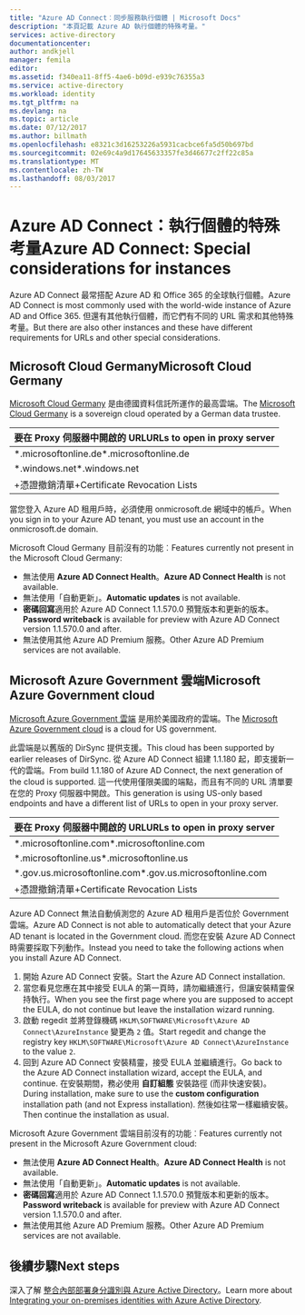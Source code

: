 ```yaml
---
title: "Azure AD Connect︰同步服務執行個體 | Microsoft Docs"
description: "本頁記載 Azure AD 執行個體的特殊考量。"
services: active-directory
documentationcenter: 
author: andkjell
manager: femila
editor: 
ms.assetid: f340ea11-8ff5-4ae6-b09d-e939c76355a3
ms.service: active-directory
ms.workload: identity
ms.tgt_pltfrm: na
ms.devlang: na
ms.topic: article
ms.date: 07/12/2017
ms.author: billmath
ms.openlocfilehash: e8321c3d16253226a5931cacbce6fa5d50b697bd
ms.sourcegitcommit: 02e69c4a9d17645633357fe3d46677c2ff22c85a
ms.translationtype: MT
ms.contentlocale: zh-TW
ms.lasthandoff: 08/03/2017
---
```

# <a name="azure-ad-connect-special-considerations-for-instances"></a><span data-ttu-id="cfc43-103">Azure AD Connect：執行個體的特殊考量</span><span class="sxs-lookup"><span data-stu-id="cfc43-103">Azure AD Connect: Special considerations for instances</span></span>
<span data-ttu-id="cfc43-104">Azure AD Connect 最常搭配 Azure AD 和 Office 365 的全球執行個體。</span><span class="sxs-lookup"><span data-stu-id="cfc43-104">Azure AD Connect is most commonly used with the world-wide instance of Azure AD and Office 365.</span></span> <span data-ttu-id="cfc43-105">但還有其他執行個體，而它們有不同的 URL 需求和其他特殊考量。</span><span class="sxs-lookup"><span data-stu-id="cfc43-105">But there are also other instances and these have different requirements for URLs and other special considerations.</span></span>

## <a name="microsoft-cloud-germany"></a><span data-ttu-id="cfc43-106">Microsoft Cloud Germany</span><span class="sxs-lookup"><span data-stu-id="cfc43-106">Microsoft Cloud Germany</span></span>
<span data-ttu-id="cfc43-107">[Microsoft Cloud Germany](http://www.microsoft.de/cloud-deutschland) 是由德國資料信託所運作的最高雲端。</span><span class="sxs-lookup"><span data-stu-id="cfc43-107">The [Microsoft Cloud Germany](http://www.microsoft.de/cloud-deutschland) is a sovereign cloud operated by a German data trustee.</span></span>

| <span data-ttu-id="cfc43-108">要在 Proxy 伺服器中開啟的 URL</span><span class="sxs-lookup"><span data-stu-id="cfc43-108">URLs to open in proxy server</span></span> |
| --- |
| <span data-ttu-id="cfc43-109">\*.microsoftonline.de</span><span class="sxs-lookup"><span data-stu-id="cfc43-109">\*.microsoftonline.de</span></span> |
| <span data-ttu-id="cfc43-110">\*.windows.net</span><span class="sxs-lookup"><span data-stu-id="cfc43-110">\*.windows.net</span></span> |
| <span data-ttu-id="cfc43-111">+憑證撤銷清單</span><span class="sxs-lookup"><span data-stu-id="cfc43-111">+Certificate Revocation Lists</span></span> |

<span data-ttu-id="cfc43-112">當您登入 Azure AD 租用戶時，必須使用 onmicrosoft.de 網域中的帳戶。</span><span class="sxs-lookup"><span data-stu-id="cfc43-112">When you sign in to your Azure AD tenant, you must use an account in the onmicrosoft.de domain.</span></span>

<span data-ttu-id="cfc43-113">Microsoft Cloud Germany 目前沒有的功能︰</span><span class="sxs-lookup"><span data-stu-id="cfc43-113">Features currently not present in the Microsoft Cloud Germany:</span></span>

* <span data-ttu-id="cfc43-114">無法使用 **Azure AD Connect Health**。</span><span class="sxs-lookup"><span data-stu-id="cfc43-114">**Azure AD Connect Health** is not available.</span></span>
* <span data-ttu-id="cfc43-115">無法使用「自動更新」。</span><span class="sxs-lookup"><span data-stu-id="cfc43-115">**Automatic updates** is not available.</span></span>
* <span data-ttu-id="cfc43-116">**密碼回寫**適用於 Azure AD Connect 1.1.570.0 預覽版本和更新的版本。</span><span class="sxs-lookup"><span data-stu-id="cfc43-116">**Password writeback** is available for preview with Azure AD Connect version 1.1.570.0 and after.</span></span>
* <span data-ttu-id="cfc43-117">無法使用其他 Azure AD Premium 服務。</span><span class="sxs-lookup"><span data-stu-id="cfc43-117">Other Azure AD Premium services are not available.</span></span>

## <a name="microsoft-azure-government-cloud"></a><span data-ttu-id="cfc43-118">Microsoft Azure Government 雲端</span><span class="sxs-lookup"><span data-stu-id="cfc43-118">Microsoft Azure Government cloud</span></span>
<span data-ttu-id="cfc43-119">[Microsoft Azure Government 雲端](https://azure.microsoft.com/features/gov/) 是用於美國政府的雲端。</span><span class="sxs-lookup"><span data-stu-id="cfc43-119">The [Microsoft Azure Government cloud](https://azure.microsoft.com/features/gov/) is a cloud for US government.</span></span>

<span data-ttu-id="cfc43-120">此雲端是以舊版的 DirSync 提供支援。</span><span class="sxs-lookup"><span data-stu-id="cfc43-120">This cloud has been supported by earlier releases of DirSync.</span></span> <span data-ttu-id="cfc43-121">從 Azure AD Connect 組建 1.1.180 起，即支援新一代的雲端。</span><span class="sxs-lookup"><span data-stu-id="cfc43-121">From build 1.1.180 of Azure AD Connect, the next generation of the cloud is supported.</span></span> <span data-ttu-id="cfc43-122">這一代使用僅限美國的端點，而且有不同的 URL 清單要在您的 Proxy 伺服器中開啟。</span><span class="sxs-lookup"><span data-stu-id="cfc43-122">This generation is using US-only based endpoints and have a different list of URLs to open in your proxy server.</span></span>

| <span data-ttu-id="cfc43-123">要在 Proxy 伺服器中開啟的 URL</span><span class="sxs-lookup"><span data-stu-id="cfc43-123">URLs to open in proxy server</span></span> |
| --- |
| <span data-ttu-id="cfc43-124">\*.microsoftonline.com</span><span class="sxs-lookup"><span data-stu-id="cfc43-124">\*.microsoftonline.com</span></span> |
| <span data-ttu-id="cfc43-125">\*.microsoftonline.us</span><span class="sxs-lookup"><span data-stu-id="cfc43-125">\*.microsoftonline.us</span></span> |
| <span data-ttu-id="cfc43-126">\*.gov.us.microsoftonline.com</span><span class="sxs-lookup"><span data-stu-id="cfc43-126">\*.gov.us.microsoftonline.com</span></span> |
| <span data-ttu-id="cfc43-127">+憑證撤銷清單</span><span class="sxs-lookup"><span data-stu-id="cfc43-127">+Certificate Revocation Lists</span></span> |

<span data-ttu-id="cfc43-128">Azure AD Connect 無法自動偵測您的 Azure AD 租用戶是否位於 Government 雲端。</span><span class="sxs-lookup"><span data-stu-id="cfc43-128">Azure AD Connect is not able to automatically detect that your Azure AD tenant is located in the Government cloud.</span></span> <span data-ttu-id="cfc43-129">而您在安裝 Azure AD Connect 時需要採取下列動作。</span><span class="sxs-lookup"><span data-stu-id="cfc43-129">Instead you need to take the following actions when you install Azure AD Connect.</span></span>

1. <span data-ttu-id="cfc43-130">開始 Azure AD Connect 安裝。</span><span class="sxs-lookup"><span data-stu-id="cfc43-130">Start the Azure AD Connect installation.</span></span>
2. <span data-ttu-id="cfc43-131">當您看見您應在其中接受 EULA 的第一頁時，請勿繼續進行，但讓安裝精靈保持執行。</span><span class="sxs-lookup"><span data-stu-id="cfc43-131">When you see the first page where you are supposed to accept the EULA, do not continue but leave the installation wizard running.</span></span>
3. <span data-ttu-id="cfc43-132">啟動 regedit 並將登錄機碼 `HKLM\SOFTWARE\Microsoft\Azure AD Connect\AzureInstance` 變更為 `2` 值。</span><span class="sxs-lookup"><span data-stu-id="cfc43-132">Start regedit and change the registry key `HKLM\SOFTWARE\Microsoft\Azure AD Connect\AzureInstance` to the value `2`.</span></span>
4. <span data-ttu-id="cfc43-133">回到 Azure AD Connect 安裝精靈，接受 EULA 並繼續進行。</span><span class="sxs-lookup"><span data-stu-id="cfc43-133">Go back to the Azure AD Connect installation wizard, accept the EULA, and continue.</span></span> <span data-ttu-id="cfc43-134">在安裝期間，務必使用 **自訂組態** 安裝路徑 (而非快速安裝)。</span><span class="sxs-lookup"><span data-stu-id="cfc43-134">During installation, make sure to use the **custom configuration** installation path (and not Express installation).</span></span> <span data-ttu-id="cfc43-135">然後如往常一樣繼續安裝。</span><span class="sxs-lookup"><span data-stu-id="cfc43-135">Then continue the installation as usual.</span></span>

<span data-ttu-id="cfc43-136">Microsoft Azure Government 雲端目前沒有的功能︰</span><span class="sxs-lookup"><span data-stu-id="cfc43-136">Features currently not present in the Microsoft Azure Government cloud:</span></span>

* <span data-ttu-id="cfc43-137">無法使用 **Azure AD Connect Health**。</span><span class="sxs-lookup"><span data-stu-id="cfc43-137">**Azure AD Connect Health** is not available.</span></span>
* <span data-ttu-id="cfc43-138">無法使用「自動更新」。</span><span class="sxs-lookup"><span data-stu-id="cfc43-138">**Automatic updates** is not available.</span></span>
* <span data-ttu-id="cfc43-139">**密碼回寫**適用於 Azure AD Connect 1.1.570.0 預覽版本和更新的版本。</span><span class="sxs-lookup"><span data-stu-id="cfc43-139">**Password writeback**  is available for preview with Azure AD Connect version 1.1.570.0 and after.</span></span>
* <span data-ttu-id="cfc43-140">無法使用其他 Azure AD Premium 服務。</span><span class="sxs-lookup"><span data-stu-id="cfc43-140">Other Azure AD Premium services are not available.</span></span>

## <a name="next-steps"></a><span data-ttu-id="cfc43-141">後續步驟</span><span class="sxs-lookup"><span data-stu-id="cfc43-141">Next steps</span></span>
<span data-ttu-id="cfc43-142">深入了解 [整合內部部署身分識別與 Azure Active Directory](active-directory-aadconnect.md)。</span><span class="sxs-lookup"><span data-stu-id="cfc43-142">Learn more about [Integrating your on-premises identities with Azure Active Directory](active-directory-aadconnect.md).</span></span>
